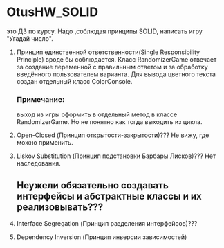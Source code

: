# OtusHW_SOLID
это ДЗ по курсу. Надо ,соблюдая принципы SOLID, написать игру "Угадай число".

1) Принцип единственной ответственности(Single Responsibility Principle) вроде бы соблюдается.
   Класс RandomizerGame отвечает за создание переменной с правильным ответом и за обработку введённого пользователем варианта.
   Для вывода цветного текста создан отдельный класс ColorConsole.
   ### Примечание: 
     выход из игры оформить в отдельный метод в классе RandomizerGame. Но не понятно как тогда выходить из цикла.
   
2) Open-Closed (Принцип открытости-закрытости)???
   Не вижу, где можно применить.
   
3) Liskov Substitution (Принцип подстановки Барбары Лисков)???
   Нет наследования.
   
   ## Неужели обязательно создавать интерфейсы и абстрактные классы и их реализовывать???
   
5) Interface Segregation (Принцип разделения интерфейсов)???

6) Dependency Inversion (Принцип инверсии зависимостей)

